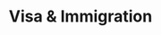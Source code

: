 ---
title: "Visa & Immigration"
linkTitle: "Visa & Immigration"
weight: 40
description: >
  Iba't-ibang immigration procedure para sa mga Pilipino sa Japan
hide_feedback: true
---